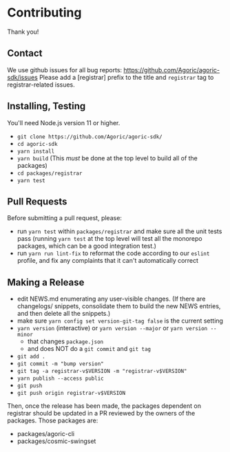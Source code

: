 # Contributing

Thank you!

## Contact

We use github issues for all bug reports:
https://github.com/Agoric/agoric-sdk/issues Please add a [registrar]
prefix to the title and `registrar` tag to registrar-related issues.

## Installing, Testing

You'll need Node.js version 11 or higher. 

* `git clone https://github.com/Agoric/agoric-sdk/`
* `cd agoric-sdk`
* `yarn install`
* `yarn build` (This *must* be done at the top level to build all of
  the packages)
* `cd packages/registrar`
* `yarn test`

## Pull Requests

Before submitting a pull request, please:

* run `yarn test` within `packages/registrar` and make sure all the unit
  tests pass (running `yarn test` at the top level will test all the
  monorepo packages, which can be a good integration test.)
* run `yarn run lint-fix` to reformat the code according to our
  `eslint` profile, and fix any complaints that it can't automatically
  correct

## Making a Release

* edit NEWS.md enumerating any user-visible changes. (If there are
  changelogs/ snippets, consolidate them to build the new NEWS
  entries, and then delete all the snippets.)
* make sure `yarn config set version-git-tag false` is the current
  setting
* `yarn version` (interactive) or `yarn version --major` or `yarn version --minor`
  * that changes `package.json`
  * and does NOT do a `git commit` and `git tag`
* `git add .`
* `git commit -m "bump version"`
* `git tag -a registrar-v$VERSION -m "registrar-v$VERSION"`
* `yarn publish --access public`
* `git push`
* `git push origin registrar-v$VERSION`

Then, once the release has been made, the packages dependent on registrar
should be updated in a PR reviewed by the owners of the packages.
Those packages are:
* packages/agoric-cli 
* packages/cosmic-swingset 
